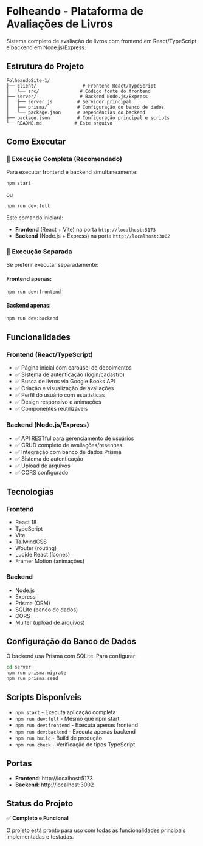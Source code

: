 # Folheando - Plataforma de Avaliações de Livros

Sistema completo de avaliação de livros com frontend em React/TypeScript e backend em Node.js/Express.

## Estrutura do Projeto

```
FolheandoSite-1/
├── client/                 # Frontend React/TypeScript
│   └── src/               # Código fonte do frontend
├── server/                # Backend Node.js/Express
│   ├── server.js         # Servidor principal
│   ├── prisma/           # Configuração do banco de dados
│   └── package.json      # Dependências do backend
├── package.json          # Configuração principal e scripts
└── README.md            # Este arquivo
```

## Como Executar

### 🚀 Execução Completa (Recomendado)

Para executar frontend e backend simultaneamente:

```bash
npm start
```

ou

```bash
npm run dev:full
```

Este comando iniciará:
- **Frontend** (React + Vite) na porta `http://localhost:5173`
- **Backend** (Node.js + Express) na porta `http://localhost:3002`

### 📱 Execução Separada

Se preferir executar separadamente:

#### Frontend apenas:
```bash
npm run dev:frontend
```

#### Backend apenas:
```bash
npm run dev:backend
```

## Funcionalidades

### Frontend (React/TypeScript)
- ✅ Página inicial com carousel de depoimentos
- ✅ Sistema de autenticação (login/cadastro)
- ✅ Busca de livros via Google Books API
- ✅ Criação e visualização de avaliações
- ✅ Perfil do usuário com estatísticas
- ✅ Design responsivo e animações
- ✅ Componentes reutilizáveis

### Backend (Node.js/Express)
- ✅ API RESTful para gerenciamento de usuários
- ✅ CRUD completo de avaliações/resenhas
- ✅ Integração com banco de dados Prisma
- ✅ Sistema de autenticação
- ✅ Upload de arquivos
- ✅ CORS configurado

## Tecnologias

### Frontend
- React 18
- TypeScript
- Vite
- TailwindCSS
- Wouter (routing)
- Lucide React (ícones)
- Framer Motion (animações)

### Backend
- Node.js
- Express
- Prisma (ORM)
- SQLite (banco de dados)
- CORS
- Multer (upload de arquivos)

## Configuração do Banco de Dados

O backend usa Prisma com SQLite. Para configurar:

```bash
cd server
npm run prisma:migrate
npm run prisma:seed
```

## Scripts Disponíveis

- `npm start` - Executa aplicação completa
- `npm run dev:full` - Mesmo que npm start
- `npm run dev:frontend` - Executa apenas frontend
- `npm run dev:backend` - Executa apenas backend
- `npm run build` - Build de produção
- `npm run check` - Verificação de tipos TypeScript

## Portas

- **Frontend**: http://localhost:5173
- **Backend**: http://localhost:3002

## Status do Projeto

✅ **Completo e Funcional**

O projeto está pronto para uso com todas as funcionalidades principais implementadas e testadas. 